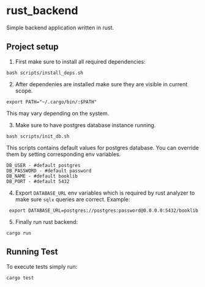 # rust_backend

Simple backend application written in rust.

## Project setup

1) First make sure to install all required dependencies:
```
bash scripts/install_deps.sh
```
2) After dependenies are installed make sure they are visible in current scope.
```
export PATH="~/.cargo/bin/:$PATH"
```
This may vary depending on the system.

3) Make sure to have postgres database instance running. 
```
bash scripts/init_db.sh
```
This scripts contains default values for postgres database. You can override them by setting 
corresponding env variables.
```
DB_USER - #default postgres
DB_PASSWORD - #default password
DB_NAME - #default booklib
DB_PORT - #default 5432
```

4) Export `DATABASE_URL` env variables which is required by rust analyzer to make sure `sqlx` queries are 
correct. Example:
```
 export DATABASE_URL=postgres://postgres:password@0.0.0.0:5432/booklib
```

5) Finally run rust backend:
```
cargo run
```

## Running Test

To execute tests simply run:
```
cargo test
```
